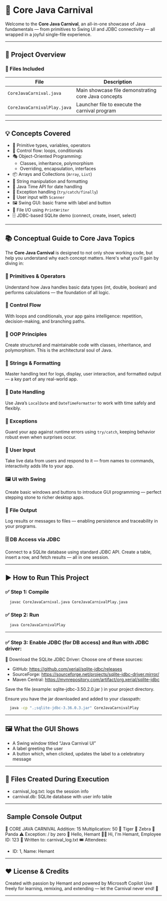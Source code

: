 # 🎪 Core Java Carnival

Welcome to the **Core Java Carnival**, an all-in-one showcase of Java fundamentals — from primitives to Swing UI and JDBC connectivity — all wrapped in a joyful single-file experience.

---

## 🧱 Project Overview

### 📄 Files Included

| File                          | Description                                              |
|-------------------------------|----------------------------------------------------------|
| `CoreJavaCarnival.java`       | Main showcase file demonstrating core Java concepts      |
| `CoreJavaCarnivalPlay.java`   | Launcher file to execute the carnival program            |

---

## 💡 Concepts Covered

- 🧮 Primitive types, variables, operators
- 🔁 Control flow: loops, conditionals
- 🎭 Object-Oriented Programming:
    - Classes, inheritance, polymorphism
    - Overriding, encapsulation, interfaces
- 📦 Arrays and Collections (`Array`, `List`)
- 🧵 String manipulation and formatting
- 📅 Java Time API for date handling
- 🧪 Exception handling (`try/catch/finally`)
- 📝 User input with `Scanner`
- 🖼️ Swing GUI: basic frame with label and button
- 📂 File I/O using `PrintWriter`
- 🗄️ JDBC-based SQLite demo (connect, create, insert, select)

---

## 📚 Conceptual Guide to Core Java Topics

The **Core Java Carnival** is designed to not only show working code, but help you understand why each concept matters. Here's what you'll gain by diving in:

### 🔧 Primitives & Operators
Understand how Java handles basic data types (int, double, boolean) and performs calculations — the foundation of all logic.

### 🔄 Control Flow
With loops and conditionals, your app gains intelligence: repetition, decision-making, and branching paths.

### 🧠 OOP Principles
Create structured and maintainable code with classes, inheritance, and polymorphism. This is the architectural soul of Java.

### 🧵 Strings & Formatting
Master handling text for logs, display, user interaction, and formatted output — a key part of any real-world app.

### 📅 Date Handling
Use Java’s `LocalDate` and `DateTimeFormatter` to work with time safely and flexibly.

### 🧪 Exceptions
Guard your app against runtime errors using `try/catch`, keeping behavior robust even when surprises occur.

### 📝 User Input
Take live data from users and respond to it — from names to commands, interactivity adds life to your app.

### 🖼️ UI with Swing
Create basic windows and buttons to introduce GUI programming — perfect stepping stone to richer desktop apps.

### 📂 File Output
Log results or messages to files — enabling persistence and traceability in your programs.

### 🗄️ DB Access via JDBC
Connect to a SQLite database using standard JDBC API. Create a table, insert a row, and fetch results — all in one session.

---

## ▶️ How to Run This Project

### ✅ Step 1: Compile

```bash
  javac CoreJavaCarnival.java CoreJavaCarnivalPlay.java

```
### ✅ Step 2: Run
```bash
  java CoreJavaCarnivalPlay
```
---
### ✅ Step 3: Enable JDBC (for DB access) and Run with JDBC driver:
🔽 Download the SQLite JDBC Driver:
Choose one of these sources:
- GitHub: https://github.com/xerial/sqlite-jdbc/releases
- SourceForge: https://sourceforge.net/projects/sqlite-jdbc-driver.mirror/
- Maven Central: https://mvnrepository.com/artifact/org.xerial/sqlite-jdbc 

Save the file (example: sqlite-jdbc-3.50.2.0.jar ) in your project directory.

Ensure you have the jar downloaded and added to your classpath:
```bash
  java -cp ".;sqlite-jdbc-3.36.0.3.jar" CoreJavaCarnivalPlay

```
---

## 🖼️ What the GUI Shows
- A Swing window titled “Java Carnival UI”
- A label greeting the user
- A button which, when clicked, updates the label to a celebratory message

---

## 📂 Files Created During Execution
- carnival_log.txt: logs the session info
- carnival.db: SQLite database with user info table

---

## ️ ️️Sample Console Output

🎪 CORE JAVA CARNIVAL
Addition: 15
Multiplication: 50
🐾 Tiger
🐾 Zebra
🐾 Panda
⚠️ Exception: / by zero
👋 Hello, Hemant
🧑‍💼 Hi, I'm Hemant, Employee ID: 123
📂 Written to: carnival_log.txt
🎟️ Attendees:
- ID: 1, Name: Hemant

---

##  ❤️ License & Credits
Created with passion by Hemant and powered by Microsoft Copilot
Use freely for learning, remixing, and extending — let the Carnival never end! 🎠

---